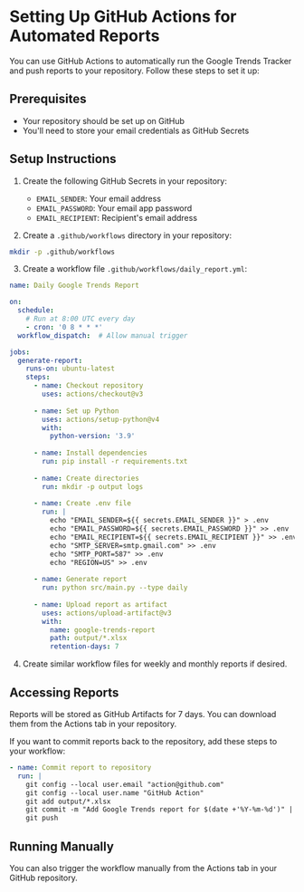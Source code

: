 # Setting Up GitHub Actions for Automated Reports

You can use GitHub Actions to automatically run the Google Trends Tracker and push reports to your repository. Follow these steps to set it up:

## Prerequisites

- Your repository should be set up on GitHub
- You'll need to store your email credentials as GitHub Secrets

## Setup Instructions

1. Create the following GitHub Secrets in your repository:
   - `EMAIL_SENDER`: Your email address
   - `EMAIL_PASSWORD`: Your email app password
   - `EMAIL_RECIPIENT`: Recipient's email address

2. Create a `.github/workflows` directory in your repository:

```bash
mkdir -p .github/workflows
```

3. Create a workflow file `.github/workflows/daily_report.yml`:

```yaml
name: Daily Google Trends Report

on:
  schedule:
    # Run at 8:00 UTC every day
    - cron: '0 8 * * *'
  workflow_dispatch:  # Allow manual trigger

jobs:
  generate-report:
    runs-on: ubuntu-latest
    steps:
      - name: Checkout repository
        uses: actions/checkout@v3
      
      - name: Set up Python
        uses: actions/setup-python@v4
        with:
          python-version: '3.9'
      
      - name: Install dependencies
        run: pip install -r requirements.txt
      
      - name: Create directories
        run: mkdir -p output logs
      
      - name: Create .env file
        run: |
          echo "EMAIL_SENDER=${{ secrets.EMAIL_SENDER }}" > .env
          echo "EMAIL_PASSWORD=${{ secrets.EMAIL_PASSWORD }}" >> .env
          echo "EMAIL_RECIPIENT=${{ secrets.EMAIL_RECIPIENT }}" >> .env
          echo "SMTP_SERVER=smtp.gmail.com" >> .env
          echo "SMTP_PORT=587" >> .env
          echo "REGION=US" >> .env
      
      - name: Generate report
        run: python src/main.py --type daily
      
      - name: Upload report as artifact
        uses: actions/upload-artifact@v3
        with:
          name: google-trends-report
          path: output/*.xlsx
          retention-days: 7
```

4. Create similar workflow files for weekly and monthly reports if desired.

## Accessing Reports

Reports will be stored as GitHub Artifacts for 7 days. You can download them from the Actions tab in your repository.

If you want to commit reports back to the repository, add these steps to your workflow:

```yaml
- name: Commit report to repository
  run: |
    git config --local user.email "action@github.com"
    git config --local user.name "GitHub Action"
    git add output/*.xlsx
    git commit -m "Add Google Trends report for $(date +'%Y-%m-%d')" || echo "No changes to commit"
    git push
```

## Running Manually

You can also trigger the workflow manually from the Actions tab in your GitHub repository.
